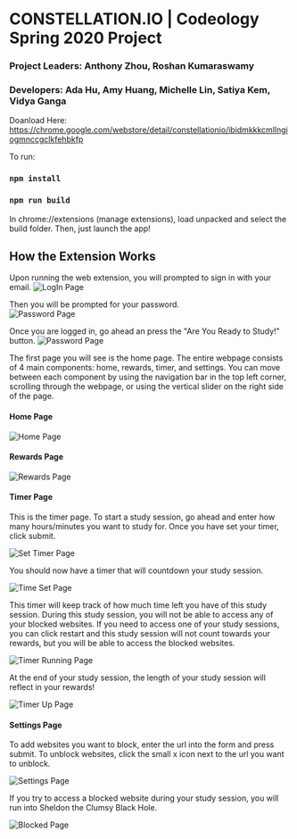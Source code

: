 # CONSTELLATION.IO  | Codeology Spring 2020 Project
### Project Leaders: Anthony Zhou, Roshan Kumaraswamy 
### Developers: Ada Hu, Amy Huang, Michelle Lin, Satiya Kem, Vidya Ganga

Doanload Here: https://chrome.google.com/webstore/detail/constellationio/ibidmkkkcmllngiogmnccgclkfehbkfp

To run: 
### `npm install` 
### `npm run build`

In chrome://extensions (manage extensions), load unpacked and select the build folder. 
Then, just launch the app! 

## How the Extension Works

Upon running the web extension, you will prompted to sign in with your email.
![LogIn Page](readme_pics/login.png)

Then you will be prompted for your password.  
![Password Page](readme_pics/password.png)  

Once you are logged in, go ahead an press the "Are You Ready to Study!" button.
![Password Page](readme_pics/startstudy.png)  

The first page you will see is the home page. The entire webpage consists of 4 main components: home, rewards, timer, and settings. You can move between each component by using the navigation bar in the top left corner, scrolling through the webpage, or using the vertical slider on the right side of the page.  

#### Home Page  

![Home Page](readme_pics/home.png)  

#### Rewards Page  

![Rewards Page](readme_pics/reward.png)  

#### Timer Page  
This is the timer page. To start a study session, go ahead and enter how many hours/minutes you want to study for.  Once you have set your timer, click submit.

![Set Timer Page](readme_pics/timer_settime.png)  

You should now have a timer that will countdown your study session. 

![Time Set Page](readme_pics/timer_timeset.png)  

This timer will keep track of how much time left you have of this study session. During this study session, you will not be able to access any of your blocked websites. If you need to access one of your study sessions, you can click restart and this study session will not count towards your rewards, but you will be able to access the blocked websites.  

![Timer Running Page](readme_pics/timer_running.png)  

At the end of your study session, the length of your study session will reflect in your rewards!  

![Timer Up Page](readme_pics/timer_timeup.png)  



#### Settings Page  

To add websites you want to block, enter the url into the form and press submit. To unblock websites, click the small x icon next to the url you want to unblock.  

![Settings Page](readme_pics/setting.png)  

If you try to access a blocked website during your study session, you will run into Sheldon the Clumsy Black Hole.  

![Blocked Page](readme_pics/sheldon.png)  





